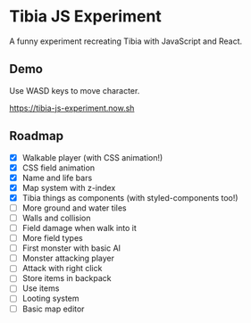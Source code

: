 # Tibia JS Experiment

A funny experiment recreating Tibia with JavaScript and React.

## Demo

Use WASD keys to move character.

https://tibia-js-experiment.now.sh

## Roadmap

- [x] Walkable player (with CSS animation!)
- [x] CSS field animation
- [x] Name and life bars
- [x] Map system with z-index
- [x] Tibia things as components (with styled-components too!)
- [ ] More ground and water tiles
- [ ] Walls and collision
- [ ] Field damage when walk into it
- [ ] More field types
- [ ] First monster with basic AI
- [ ] Monster attacking player
- [ ] Attack with right click
- [ ] Store items in backpack
- [ ] Use items
- [ ] Looting system
- [ ] Basic map editor